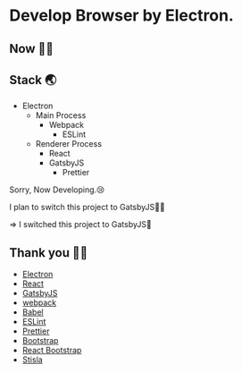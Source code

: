 # Develop Browser by Electron.

## Now 👨‍💻

## Stack 🌏

- Electron
    - Main Process
        - Webpack
            - ESLint
    - Renderer Process
        - React
        - GatsbyJS
            - Prettier

Sorry, Now Developing.😢

I plan to switch this project to GatsbyJS💁‍♂️

=> I switched this project to GatsbyJS🎉

## Thank you 🙇‍♂️

- [Electron](https://www.electronjs.org/)
- [React](https://ja.reactjs.org/)
- [GatsbyJS](https://www.gatsbyjs.org/)
- [webpack](https://webpack.js.org/)
- [Babel](https://babeljs.io/)
- [ESLint](https://eslint.org/)
- [Prettier](https://prettier.io/)
- [Bootstrap](https://getbootstrap.com/)
- [React Bootstrap](https://react-bootstrap.github.io/)
- [Stisla](https://getstisla.com/)

